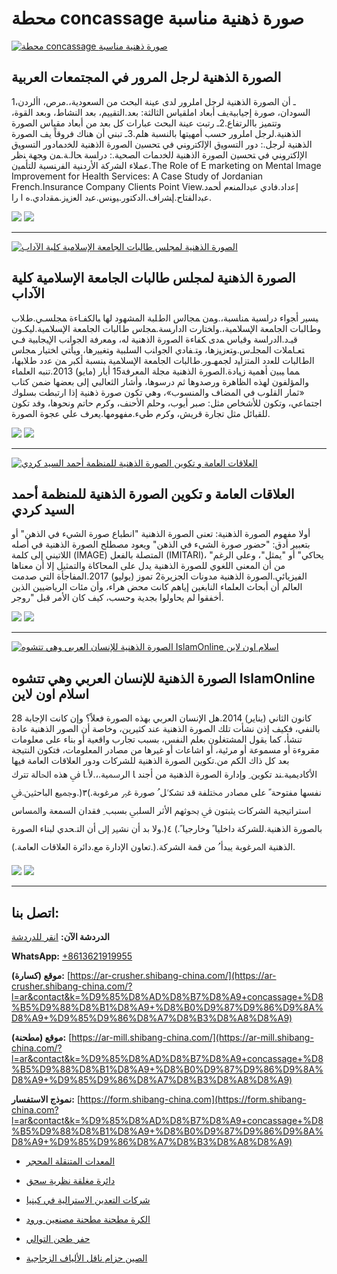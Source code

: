 # محطة concassage صورة ذهنية مناسبة

<a href="https://swt.shibang-china.com/?l=ar&img&k=%D9%85%D8%AD%D8%B7%D8%A9+concassage+%D8%B5%D9%88%D8%B1%D8%A9+%D8%B0%D9%87%D9%86%D9%8A%D8%A9+%D9%85%D9%86%D8%A7%D8%B3%D8%A8%D8%A9" target="_blank">![محطة concassage صورة ذهنية مناسبة](http://static.shibang-china.com/all-800x300/1269.jpg)</a>

## الصورة الذهنية لرجل المرور في المجتمعات العربية
1ـ أن الصورة الذهنية لرجل املرور لدى عينة البحث من السعودية،.مرص، األردن، السودان، صورة إجيابيةيف أبعاد املقياس الثالثة: بعد.التقييم، بعد النشاط، وبعد القوة، وتتميز باالرتفاع.2ـ رتبت عينة البحث عبارات كل بعد من أبعاد مقياس الصورة الذهنية.لرجل املرور حسب أمهيتها بالنسبة هلم.3ـ تبني أن هناك فروقاً يف الصورة الذهنية لرجل.: دور اﻟﺘﺴوﻴق اﻹﻟﮐﺘروﻨﻲ ﻓﻲ ﺘﺤﺴﻴن اﻟﺼورة اﻟذﻫﻨﻴﺔ ﻟﻟﺨدﻤﺎدور اﻟﺘﺴوﻴق اﻹﻟﮐﺘروﻨﻲ ﻓﻲ ﺘﺤﺴﻴن اﻟﺼورة اﻟذﻫﻨﻴﺔ ﻟﻟﺨدﻤﺎت اﻟﺼﺤﻴﺔ.: دراﺴﺔ ﺤﺎﻟ.ﺔ.ﻤن وﺠﻬﺔ ﻨظر ﻋﻤﻼء اﻟﺸرﮐﺔ اﻷردﻨﻴﺔ اﻟﻔرﻨﺴﻴﺔ ﻟﻟﺘﺄﻤﻴن.The Role of E marketing on Mental Image Improvement for Health Services: A Case Study of Jordanian French.Insurance Company Clients Point View.إﻋداد.ﻓﺎدي ﻋﺒداﻟﻤﻨﻌم أﺤﻤد ﻋﺒداﻟﻔﺘﺎح.إﺸراف.اﻟدﮐﺘور.ﻴوﻨس.ﻋﺒد اﻟﻌزﻴز.ﻤﻘدادي.ه ا را.


<a href="https://whatsapp.shibangsoft.com/WhatsApp.php" target="_blank" title="WhatsApp">![](http://static.shibang-china.com/icon/whatsapp.png)</a> <a href="https://swt.shibang-china.com/?l=ar&icon&k=%D9%85%D8%AD%D8%B7%D8%A9+concassage+%D8%B5%D9%88%D8%B1%D8%A9+%D8%B0%D9%87%D9%86%D9%8A%D8%A9+%D9%85%D9%86%D8%A7%D8%B3%D8%A8%D8%A9" target="_blank">![](http://static.shibang-china.com/icon/chat-ar.png)</a>

---

<a href="https://swt.shibang-china.com/?l=ar&img&k=%D9%85%D8%AD%D8%B7%D8%A9+concassage+%D8%B5%D9%88%D8%B1%D8%A9+%D8%B0%D9%87%D9%86%D9%8A%D8%A9+%D9%85%D9%86%D8%A7%D8%B3%D8%A8%D8%A9" target="_blank">![الصورة الذهنية لمجلس طالبات الجامعة الإسلامية كلية الآداب](http://static.shibang-china.com/all-800x300/192.jpg)</a>

## الصورة الذهنية لمجلس طالبات الجامعة الإسلامية كلية الآداب
ﻴﺴﻴﺭ ﺃﺠﻭﺍﺀ ﺩﺭﺍﺴﻴﺔ ﻤﻨﺎﺴﺒﺔ،.ﻭﻤﻥ ﻤﺠﺎﻟﺱ ﺍﻟﻁﻠﺒﺔ ﺍﻟﻤﺸﻬﻭﺩ ﻟﻬﺎ ﺒﺎﻟﻜﻔـﺎﺀﺓ ﻤﺠﻠﺴـﻲ.ﻁﻼﺏ ﻭﻁﺎﻟﺒﺎﺕ ﺍﻟﺠﺎﻤﻌﺔ ﺍﻹﺴﻼﻤﻴﺔ،.ﻭﺍﺨﺘﺎﺭﺕ ﺍﻟﺩﺍﺭﺴﺔ.ﻤﺠﻠﺱ ﻁﺎﻟﺒﺎﺕ ﺍﻟﺠﺎﻤﻌﺔ ﺍﻹﺴﻼﻤﻴﺔ.ﻟﻴﻜـﻭﻥ ﻗﻴـﺩ.ﺍﻟﺩﺭﺍﺴﺔ ﻭﻗﻴﺎﺱ ﻤﺩﻯ ﻜﻔﺎﺀﺓ ﺍﻟﺼﻭﺭﺓ ﺍﻟﺫﻫﻨﻴﺔ ﻟﻪ، ﻭﻤﻌﺭﻓﺔ ﺍﻟﺠﻭﺍﻨﺏ ﺍﻹﻴﺠﺎﺒﻴﺔ ﻓـﻲ ﺘﻌـﺎﻤﻼﺕ ﺍﻟﻤﺠﻠـﺱ.ﻭﺘﻌﺯﻴﺯﻫﺎ، ﻭﺘ.ﻔﺎﺩﻱ ﺍﻟﺠﻭﺍﻨﺏ ﺍﻟﺴﻠﺒﻴﺔ ﻭﺘﻐﻴﻴﺭﻫﺎ، ﻭﻴﺄﺘﻲ ﺍﺨﺘﻴﺎﺭ ﻤﺠﻠﺱ ﺍﻟﻁﺎﻟﺒﺎﺕ ﻟﻠﻌﺩﺩ ﺍﻟﻤﺘﺯﺍﻴﺩ ﻟﺠﻤﻬـﻭﺭ.ﻁﺎﻟﺒﺎﺕ ﺍﻟﺠﺎﻤﻌﺔ ﺍﻹﺴﻼﻤﻴﺔ ﺒﻨﺴﺒﺔ ﺃﻜﺒﺭ ﻤﻥ ﻋﺩﺩ ﻁﻼﺒﻬﺎ، ﻤﻤﺎ ﻴﺒﻴﻥ ﺃﻫﻤﻴﺔ ﺯﻴﺎﺩﺓ.الصورة الذهنية مجلة المعرفة15 أيار (مايو) 2013.تنبه العلماء والمؤلفون لهذه الظاهرة ورصدوها ثم درسوها، وأشار الثعالبي إلى بعضها ضمن كتاب «ثمار القلوب في المضاف والمنسوب»، وهي تكون صورة ذهنية إذا ارتبطت بسلوك اجتماعي، وتكون للأشخاص مثل: صبر أيوب، وحلم الأحنف، وكرم حاتم ونحوها، وفد تكون للقبائل مثل تجارة قريش، وكرم طيء.مفهومها.يعرف علي عجوة الصورة.


<a href="https://whatsapp.shibangsoft.com/WhatsApp.php" target="_blank" title="WhatsApp">![](http://static.shibang-china.com/icon/whatsapp.png)</a> <a href="https://swt.shibang-china.com/?l=ar&icon&k=%D9%85%D8%AD%D8%B7%D8%A9+concassage+%D8%B5%D9%88%D8%B1%D8%A9+%D8%B0%D9%87%D9%86%D9%8A%D8%A9+%D9%85%D9%86%D8%A7%D8%B3%D8%A8%D8%A9" target="_blank">![](http://static.shibang-china.com/icon/chat-ar.png)</a>

---

<a href="https://swt.shibang-china.com/?l=ar&img&k=%D9%85%D8%AD%D8%B7%D8%A9+concassage+%D8%B5%D9%88%D8%B1%D8%A9+%D8%B0%D9%87%D9%86%D9%8A%D8%A9+%D9%85%D9%86%D8%A7%D8%B3%D8%A8%D8%A9" target="_blank">![العلاقات العامة و تكوين الصورة الذهنية للمنظمة أحمد السيد كردي](http://static.shibang-china.com/all-800x300/760.jpg)</a>

## العلاقات العامة و تكوين الصورة الذهنية للمنظمة أحمد السيد كردي
أولا مفهوم الصورة الذهنية: تعنى الصورة الذهنية &quot;انطباع صورة الشيء في الذهن&quot; أو بتعبير أدق: &quot;حضور صورة الشيء في الذهن&quot; ويعود مصطلح الصورة الذهنية في أصله اللاتيني إلى كلمة (IMAGE) المتصلة بالفعل (IMITARI)، &quot;يحاكي&quot; أو &quot;يمثل&quot;، وعلى الرغم من أن المعنى اللغوي للصورة الذهنية يدل على المحاكاة والتمثيل إلا أن معناها الفيزيائي.الصورة الذهنية مدونات الجزيرة2 تموز (يوليو) 2017.المفاجأة التي صدمت العالم أن أبحاث العلماء النابغين إياهم كانت محض هراء، وأن مئات الرياضيين الذين أخفقوا لم يحاولوا بجدية وحسب، كيف كان الأمر قبل &quot;روجر.


<a href="https://whatsapp.shibangsoft.com/WhatsApp.php" target="_blank" title="WhatsApp">![](http://static.shibang-china.com/icon/whatsapp.png)</a> <a href="https://swt.shibang-china.com/?l=ar&icon&k=%D9%85%D8%AD%D8%B7%D8%A9+concassage+%D8%B5%D9%88%D8%B1%D8%A9+%D8%B0%D9%87%D9%86%D9%8A%D8%A9+%D9%85%D9%86%D8%A7%D8%B3%D8%A8%D8%A9" target="_blank">![](http://static.shibang-china.com/icon/chat-ar.png)</a>

---

<a href="https://swt.shibang-china.com/?l=ar&img&k=%D9%85%D8%AD%D8%B7%D8%A9+concassage+%D8%B5%D9%88%D8%B1%D8%A9+%D8%B0%D9%87%D9%86%D9%8A%D8%A9+%D9%85%D9%86%D8%A7%D8%B3%D8%A8%D8%A9" target="_blank">![الصورة الذهنية للإنسان العربي وهي تتشوه IslamOnline اسلام اون لاين](http://static.shibang-china.com/all-800x300/920.jpg)</a>

## الصورة الذهنية للإنسان العربي وهي تتشوه IslamOnline اسلام اون لاين
28 كانون الثاني (يناير) 2014.هل الإنسان العربي بهذه الصورة فعلاً؟ وإن كانت الإجابة بالنفي، فكيف إذن نشأت تلك الصورة الذهنية عند كثيرين، وخاصة أن الصور الذهنية عادة تنشأ، كما يقول المشتغلون بعلم النفس، بسبب تجارب واقعية أو بناء على معلومات مقروءة أو مسموعة أو مرئية، أو اشاعات أو غيرها من مصادر المعلومات، فتكون النتيجة بعد كل ذاك الكم من.تكوين الصورة الذهنية للشركات ودور العلاقات العامة فيها الأكاديمية.ﻨﺪ ﺗﻜﻮﻳﻦﹺ ﻭﺇﺩﺍﺭﺓ ﺍﻟﺼﻮﺭﺓ ﺍﻟﺬﻫﻨﻴﺔ ﻣﻦ ﺃﺟﻨﺪ ﺎ ﺍﻟﺮﲰﻴﺔ.،.ﻷ.ﺎ ﰲ ﻫﺬﻩ ﺍﳊﺎﻟﺔ ﺗﺘﺮﻙ ﻧﻔﺴﻬﺎ ﻣﻔﺘﻮﺣﺔﹰ ﻋﻠﻰ ﻣﺼﺎﺩﺭ ﳐﺘﻠﻔﺔ ﻗﺪ ﺗﺸﻜﱢﻞﹸ ﺻﻮﺭﺓ ﻏﲑ ﻣﺮﻏﻮﺑﺔ.)٣(.ﻭﲨﻴﻊ ﺍﻟﺒﺎﺣﺜﲔ.ﰲ ﺍﺳﺘﺮﺍﺗﻴﺠﻴﺔ ﺍﻟﺸﺮﻛﺎﺕ ﻳﺜﺒﺘﻮﻥ ﰲ ﲝﻮﺛﻬﻢ ﺍﻷﺛﺮ ﺍﻟﺴﻠﱯ ﺑﺴﺒﺐﹺ ﻓﻘﺪﺍﻥ ﺍﻟﺴﻤﻌﺔ ﻭﺍﳌﺴﺎﺱ ﺑﺎﻟﺼﻮﺭﺓ ﺍﻟﺬﻫﻨﻴﺔ.ﻟﻠﺸﺮﻛﺔ ﺩﺍﺧﻠﻴﺎﹰ ﻭﺧﺎﺭﺟﻴﺎﹰ.) ٤(.ﻭﻻ ﺑﺪ ﺃﻥ ﻧﺸﲑ ﺇﱃ ﺃﻥ ﺍﻟﺘ.ﺤﺪﻱ ﻟﺒﻨﺎﺀ ﺍﻟﺼﻮﺭﺓ ﺍﻟﺬﻫﻨﻴﺔ ﺍﳌﺮﻏﻮﺑﺔ ﻳﺒﺪﺃﹸ ﻣﻦ ﻗﻤﺔ ﺍﻟﺸﺮﻛﺔ.(.ﺗﻌﺎﻭﻥ ﺍﻹﺩﺍﺭﺓ ﻣﻊ.ﺩﺍﺋﺮﺓ ﺍﻟﻌﻼﻗﺎﺕ ﺍﻟﻌﺎﻣﺔ.).


<a href="https://whatsapp.shibangsoft.com/WhatsApp.php" target="_blank" title="WhatsApp">![](http://static.shibang-china.com/icon/whatsapp.png)</a> <a href="https://swt.shibang-china.com/?l=ar&icon&k=%D9%85%D8%AD%D8%B7%D8%A9+concassage+%D8%B5%D9%88%D8%B1%D8%A9+%D8%B0%D9%87%D9%86%D9%8A%D8%A9+%D9%85%D9%86%D8%A7%D8%B3%D8%A8%D8%A9" target="_blank">![](http://static.shibang-china.com/icon/chat-ar.png)</a>

---
## اتصل بنا:

**الدردشة الآن:** [انقر للدردشة](https://swt.shibang-china.com?l=ar&contact&k=%D9%85%D8%AD%D8%B7%D8%A9+concassage+%D8%B5%D9%88%D8%B1%D8%A9+%D8%B0%D9%87%D9%86%D9%8A%D8%A9+%D9%85%D9%86%D8%A7%D8%B3%D8%A8%D8%A9)

**WhatsApp:**  [+8613621919955](https://whatsapp.shibangsoft.com/WhatsApp.php)

**موقع (كسارة):** [https://ar-crusher.shibang-china.com/](https://ar-crusher.shibang-china.com/?l=ar&contact&k=%D9%85%D8%AD%D8%B7%D8%A9+concassage+%D8%B5%D9%88%D8%B1%D8%A9+%D8%B0%D9%87%D9%86%D9%8A%D8%A9+%D9%85%D9%86%D8%A7%D8%B3%D8%A8%D8%A9)

**موقع (مطحنة):** [https://ar-mill.shibang-china.com/](https://ar-mill.shibang-china.com/?l=ar&contact&k=%D9%85%D8%AD%D8%B7%D8%A9+concassage+%D8%B5%D9%88%D8%B1%D8%A9+%D8%B0%D9%87%D9%86%D9%8A%D8%A9+%D9%85%D9%86%D8%A7%D8%B3%D8%A8%D8%A9)

**نموذج الاستفسار:** [https://form.shibang-china.com](https://form.shibang-china.com?l=ar&contact&k=%D9%85%D8%AD%D8%B7%D8%A9+concassage+%D8%B5%D9%88%D8%B1%D8%A9+%D8%B0%D9%87%D9%86%D9%8A%D8%A9+%D9%85%D9%86%D8%A7%D8%B3%D8%A8%D8%A9)

* [المعدات المتنقلة المحجر](../24/%D8%A7%D9%84%D9%85%D8%B9%D8%AF%D8%A7%D8%AA%20%D8%A7%D9%84%D9%85%D8%AA%D9%86%D9%82%D9%84%D8%A9%20%D8%A7%D9%84%D9%85%D8%AD%D8%AC%D8%B1.md)

* [دائرة مغلقة نظرية سحق](../24/%D8%AF%D8%A7%D8%A6%D8%B1%D8%A9%20%D9%85%D8%BA%D9%84%D9%82%D8%A9%20%D9%86%D8%B8%D8%B1%D9%8A%D8%A9%20%D8%B3%D8%AD%D9%82.md)

* [شركات التعدين الاسترالية في كينيا](../24/%D8%B4%D8%B1%D9%83%D8%A7%D8%AA%20%D8%A7%D9%84%D8%AA%D8%B9%D8%AF%D9%8A%D9%86%20%D8%A7%D9%84%D8%A7%D8%B3%D8%AA%D8%B1%D8%A7%D9%84%D9%8A%D8%A9%20%D9%81%D9%8A%20%D9%83%D9%8A%D9%86%D9%8A%D8%A7.md)

* [الكرة مطحنة مطحنة مصنعين ورود](../21/%D8%A7%D9%84%D9%83%D8%B1%D8%A9%20%D9%85%D8%B7%D8%AD%D9%86%D8%A9%20%D9%85%D8%B7%D8%AD%D9%86%D8%A9%20%D9%85%D8%B5%D9%86%D8%B9%D9%8A%D9%86%20%D9%88%D8%B1%D9%88%D8%AF.md)

* [حفر طحن التوالي](../24/%D8%AD%D9%81%D8%B1%20%D8%B7%D8%AD%D9%86%20%D8%A7%D9%84%D8%AA%D9%88%D8%A7%D9%84%D9%8A.md)

* [الصين حزام ناقل الألياف الزجاجية](../24/%D8%A7%D9%84%D8%B5%D9%8A%D9%86%20%D8%AD%D8%B2%D8%A7%D9%85%20%D9%86%D8%A7%D9%82%D9%84%20%D8%A7%D9%84%D8%A3%D9%84%D9%8A%D8%A7%D9%81%20%D8%A7%D9%84%D8%B2%D8%AC%D8%A7%D8%AC%D9%8A%D8%A9.md)